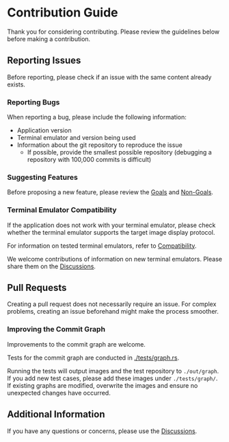 # Contribution Guide

Thank you for considering contributing. Please review the guidelines below before making a contribution.

## Reporting Issues

Before reporting, please check if an issue with the same content already exists.

### Reporting Bugs

When reporting a bug, please include the following information:

- Application version
- Terminal emulator and version being used
- Information about the git repository to reproduce the issue
  - If possible, provide the smallest possible repository (debugging a repository with 100,000 commits is difficult)

### Suggesting Features

Before proposing a new feature, please review the [Goals](./README.md#goals) and [Non-Goals](./README.md#non-goals).

### Terminal Emulator Compatibility

If the application does not work with your terminal emulator, please check whether the terminal emulator supports the target image display protocol.

For information on tested terminal emulators, refer to [Compatibility](./README.md#compatibility).

We welcome contributions of information on new terminal emulators. Please share them on the [Discussions](https://github.com/lusingander/serie/discussions).

## Pull Requests

Creating a pull request does not necessarily require an issue. For complex problems, creating an issue beforehand might make the process smoother.

### Improving the Commit Graph

Improvements to the commit graph are welcome.

Tests for the commit graph are conducted in [./tests/graph.rs](./tests/graph.rs).

Running the tests will output images and the test repository to `./out/graph`.
If you add new test cases, please add these images under `./tests/graph/`.
If existing graphs are modified, overwrite the images and ensure no unexpected changes have occurred.

## Additional Information

If you have any questions or concerns, please use the [Discussions](https://github.com/lusingander/serie/discussions).
